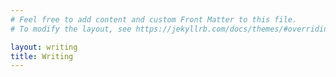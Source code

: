 ```yaml
---
# Feel free to add content and custom Front Matter to this file.
# To modify the layout, see https://jekyllrb.com/docs/themes/#overriding-theme-defaults

layout: writing
title: Writing
---
```

